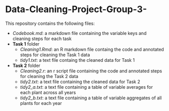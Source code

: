 # Data-Cleaning-Project-Group-3-

This repository contains the following files:
- *Codebook.md*: a markdown file containing the variable keys and cleaning steps for each task
- **Task 1** folder
  - *Cleaning1.Rmd*: an R markdown file containg the code and annotated steps for cleaning the Task 1 data
  - *tidy1.txt*: a text file containg the cleaned data for Task 1
- **Task 2** folder 
  - *Cleaning2.r*: an r script file containing the code and annotated steps for cleaning the Task 2 data
  - *tidy2.txt*: a text file containing the cleaned data for Task 2
  - *tidy2_a.txt*: a text file containing a table of variable averages for each plant across all years
  - *tidy2_b.txt*: a text file containing a table of variable aggregates of all plants for each year
